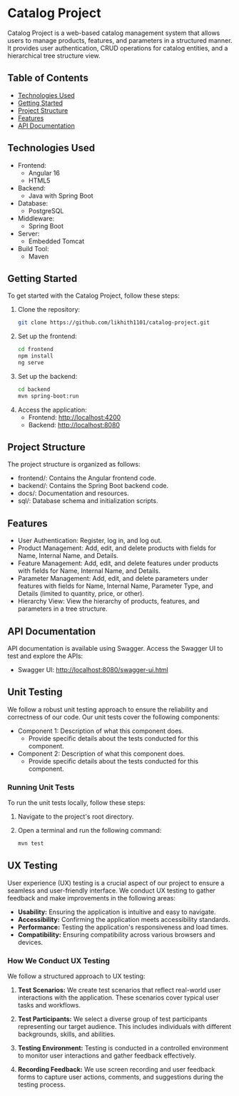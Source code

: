 # Catalog Project

Catalog Project is a web-based catalog management system that allows users to manage products, features, and parameters in a structured manner. It provides user authentication, CRUD operations for catalog entities, and a hierarchical tree structure view.

## Table of Contents

- [Technologies Used](#technologies-used)
- [Getting Started](#getting-started)
- [Project Structure](#project-structure)
- [Features](#features)
- [API Documentation](#api-documentation)


## Technologies Used

- Frontend:
  - Angular 16
  - HTML5
- Backend:
  - Java with Spring Boot
- Database:
  - PostgreSQL
- Middleware:
  - Spring Boot
- Server:
  - Embedded Tomcat
- Build Tool:
  - Maven

## Getting Started

To get started with the Catalog Project, follow these steps:

1. Clone the repository:
   ```bash
   git clone https://github.com/likhith1101/catalog-project.git
2. Set up the frontend:
   ```bash
   cd frontend
   npm install
   ng serve
3. Set up the backend:
   ```bash
   cd backend
   mvn spring-boot:run
4. Access the application:
   * Frontend: [http://localhost:4200](#4200link)
   * Backend: [http://localhost:8080](#8080link)

## Project Structure

The project structure is organized as follows:
  * frontend/: Contains the Angular frontend code.
  * backend/: Contains the Spring Boot backend code.
  * docs/: Documentation and resources.
  * sql/: Database schema and initialization scripts.

## Features

  * User Authentication: Register, log in, and log out.
  * Product Management: Add, edit, and delete products with fields for Name, Internal Name, and Details.
  * Feature Management: Add, edit, and delete features under products with fields for Name, Internal Name, and Details.
  * Parameter Management: Add, edit, and delete parameters under features with fields for Name, Internal Name, Parameter Type, and Details (limited to quantity, price, or other).
  * Hierarchy View: View the hierarchy of products, features, and parameters in a tree structure.

## API Documentation

API documentation is available using Swagger. Access the Swagger UI to test and explore the APIs:
  - Swagger UI: [http://localhost:8080/swagger-ui.html](#swagger)

## Unit Testing

We follow a robust unit testing approach to ensure the reliability and correctness of our code. Our unit tests cover the following components:

- Component 1: Description of what this component does.
  - Provide specific details about the tests conducted for this component.
- Component 2: Description of what this component does.
  - Provide specific details about the tests conducted for this component.
  
### Running Unit Tests

To run the unit tests locally, follow these steps:

1. Navigate to the project's root directory.
2. Open a terminal and run the following command:

   ```bash
   mvn test
   
## UX Testing

User experience (UX) testing is a crucial aspect of our project to ensure a seamless and user-friendly interface. We conduct UX testing to gather feedback and make improvements in the following areas:

- **Usability:** Ensuring the application is intuitive and easy to navigate.
- **Accessibility:** Confirming the application meets accessibility standards.
- **Performance:** Testing the application's responsiveness and load times.
- **Compatibility:** Ensuring compatibility across various browsers and devices.

### How We Conduct UX Testing

We follow a structured approach to UX testing:

1. **Test Scenarios:** We create test scenarios that reflect real-world user interactions with the application. These scenarios cover typical user tasks and workflows.

2. **Test Participants:** We select a diverse group of test participants representing our target audience. This includes individuals with different backgrounds, skills, and abilities.

3. **Testing Environment:** Testing is conducted in a controlled environment to monitor user interactions and gather feedback effectively.

4. **Recording Feedback:** We use screen recording and user feedback forms to capture user actions, comments, and suggestions during the testing process.



